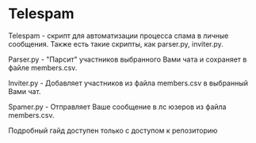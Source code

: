 # Telespam

Telespam - скрипт для автоматизации процесса спама в личные сообщения. Также есть такие скрипты, как parser.py, inviter.py.

Parser.py - "Парсит" участников выбранного Вами чата и сохраняет в файле members.csv.

Inviter.py - Добавляет участников из файла members.csv в выбранный Вами чат.

Spamer.py - Отправляет Ваше сообщение в лс юзеров из файла members.csv.

Подробный гайд доступен только с доступом к репозиторию 
